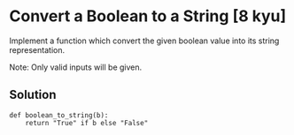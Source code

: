 # Convert a Boolean to a String [8 kyu]

Implement a function which convert the given boolean value into its string representation.

Note: Only valid inputs will be given.

## Solution

```
def boolean_to_string(b):
    return "True" if b else "False"
```